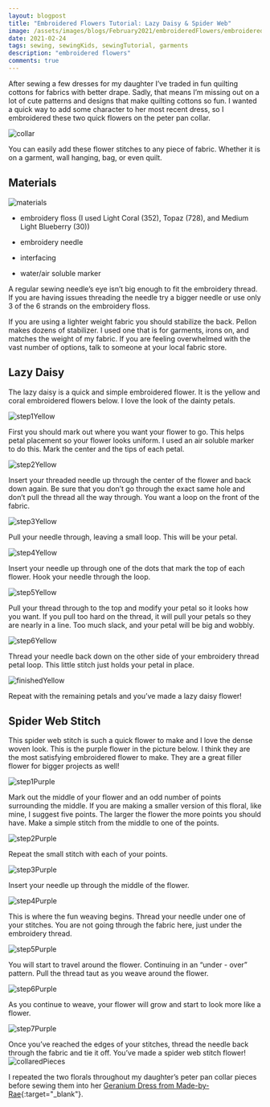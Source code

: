 ```yaml
---
layout: blogpost
title: "Embroidered Flowers Tutorial: Lazy Daisy & Spider Web"
image: /assets/images/blogs/February2021/embroideredFlowers/embroideredFlowersMain.jpg
date: 2021-02-24
tags: sewing, sewingKids, sewingTutorial, garments
description: "embroidered flowers"
comments: true
---
```


After sewing a few dresses for my daughter I’ve traded in fun quilting cottons for fabrics with better drape. Sadly, that means I’m missing out on a lot of cute patterns and designs that make quilting cottons so fun. I wanted a quick way to add some character to her most recent dress, so I embroidered these two quick flowers on the peter pan collar. 

![collar](/assets/images/blogs/February2021/embroideredFlowers/collarDress.jpg)

You can easily add these flower stitches to any piece of fabric. Whether it is on a garment, wall hanging, bag, or even quilt. 

## Materials

![materials](/assets/images/blogs/February2021/embroideredFlowers/materials.jpg)

* embroidery floss (I used Light Coral (352), Topaz (728), and Medium Light Blueberry (30))

* embroidery needle 

* interfacing 

* water/air soluble marker

A regular sewing needle’s eye isn’t big enough to fit the embroidery thread. If you are having issues threading the needle try a bigger needle or use only 3 of the 6 strands on the embroidery floss.

If you are using a lighter weight fabric you should stabilize the back. Pellon makes dozens of stabilizer. I used one that is for garments, irons on, and matches the weight of my fabric. If you are feeling overwhelmed with the vast number of options, talk to someone at your local fabric store.

## Lazy Daisy

The lazy daisy is a quick and simple embroidered flower. It is the yellow and coral embroidered flowers below. I love the look of the dainty petals.

![step1Yellow](/assets/images/blogs/February2021/embroideredFlowers/step1First.jpg)

First you should mark out where you want your flower to go. This helps petal placement so your flower looks uniform. I used an air soluble marker to do this. Mark the center and the tips of each petal. 

![step2Yellow](/assets/images/blogs/February2021/embroideredFlowers/step2First.jpg)

Insert your threaded needle up through the center of the flower and back down again. Be sure that you don’t go through the exact same hole and don’t pull the thread all the way through. You want a loop on the front of the fabric.

![step3Yellow](/assets/images/blogs/February2021/embroideredFlowers/step3First.jpg)

Pull your needle through, leaving a small loop. This will be your petal.

![step4Yellow](/assets/images/blogs/February2021/embroideredFlowers/step4First.jpg)

Insert your needle up through one of the dots that mark the top of each flower. Hook your needle through the loop. 

![step5Yellow](/assets/images/blogs/February2021/embroideredFlowers/step5First.jpg)

Pull your thread through to the top and modify your petal so it looks how you want. If you pull too hard on the thread, it will pull your petals so they are nearly in a line. Too much slack, and your petal will be big and wobbly. 

![step6Yellow](/assets/images/blogs/February2021/embroideredFlowers/step6First.jpg)

Thread your needle back down on the other side of your embroidery thread petal loop. This little stitch just holds your petal in place. 

![finishedYellow](/assets/images/blogs/February2021/embroideredFlowers/finishedFirst.jpg)

Repeat with the remaining petals and you’ve made a lazy daisy flower!

## Spider Web Stitch

This spider web stitch is such a quick flower to make and I love the dense woven look. This is the purple flower in the picture below. I think they are the most satisfying embroidered flower to make. They are a great filler flower for bigger projects as well!

![step1Purple](/assets/images/blogs/February2021/embroideredFlowers/step1Second.jpg)

Mark out the middle of your flower and an odd number of points surrounding the middle. If you are making a smaller version of this floral, like mine, I suggest five points. The larger the flower the more points you should have. Make a simple stitch from the middle to one of the points. 

![step2Purple](/assets/images/blogs/February2021/embroideredFlowers/step2Second.jpg)

Repeat the small stitch with each of your points. 

![step3Purple](/assets/images/blogs/February2021/embroideredFlowers/step3Second.jpg)

Insert your needle up through the middle of the flower.

![step4Purple](/assets/images/blogs/February2021/embroideredFlowers/step4Second.jpg)

This is where the fun weaving begins. Thread your needle under one of your stitches. You are not going through the fabric here, just under the embroidery thread.

![step5Purple](/assets/images/blogs/February2021/embroideredFlowers/step5Second.jpg)

You will start to travel around the flower. Continuing in an “under - over” pattern. Pull the thread taut as you weave around the flower.  

![step6Purple](/assets/images/blogs/February2021/embroideredFlowers/step6Second.jpg)

As you continue to weave, your flower will grow and start to look more like a flower. 

![step7Purple](/assets/images/blogs/February2021/embroideredFlowers/step7Second.jpg)

Once you’ve reached the edges of your stitches, thread the needle back through the fabric and tie it off. You’ve made a spider web stitch flower!
![collaredPieces](/assets/images/blogs/February2021/embroideredFlowers/collaredPieces.jpg)

I repeated the two florals throughout my daughter’s peter pan collar pieces before sewing them into her [Geranium Dress from Made-by-Rae](https://shop.made-by-rae.com/products/geranium-dress){:target="_blank"}. 
